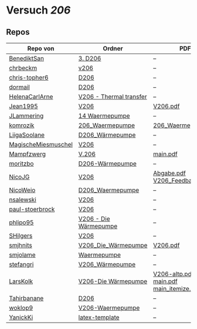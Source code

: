 # Versuch *206*

## Repos

|                     Repo von                     |                                                                    Ordner                                                                    |                                                                                                                                                                                                                                                  PDFs                                                                                                                                                                                                                                                   |
|--------------------------------------------------|----------------------------------------------------------------------------------------------------------------------------------------------|---------------------------------------------------------------------------------------------------------------------------------------------------------------------------------------------------------------------------------------------------------------------------------------------------------------------------------------------------------------------------------------------------------------------------------------------------------------------------------------------------------|
|[BenediktSan](../repo/BenediktSan)                |[3. D206](https://github.com/BenediktSan/AnfaengerPraktikum2020/tree/main/Versuche%20Semester%20III/3.%20D206)                                |–                                                                                                                                                                                                                                                                                                                                                                                                                                                                                                        |
|[chrbeckm](../repo/chrbeckm)                      |[v206](https://github.com/chrbeckm/anfaenger-praktikum/tree/master/v206)                                                                      |–                                                                                                                                                                                                                                                                                                                                                                                                                                                                                                        |
|[chris-topher6](../repo/chris-topher6)            |[D206](https://github.com/chris-topher6/Anfaenger-Praktikum/tree/master/D206)                                                                 |–                                                                                                                                                                                                                                                                                                                                                                                                                                                                                                        |
|[dormail](../repo/dormail)                        |[D206](https://github.com/dormail/ap/tree/main/D206)                                                                                          |–                                                                                                                                                                                                                                                                                                                                                                                                                                                                                                        |
|[HelenaCarlArne](../repo/HelenaCarlArne)          |[V206 - Thermal transfer](https://github.com/HelenaCarlArne/ProtokolleAP/tree/master/V206%20-%20Thermal%20transfer)                           |–                                                                                                                                                                                                                                                                                                                                                                                                                                                                                                        |
|[Jean1995](../repo/Jean1995)                      |[V206](https://github.com/Jean1995/Praktikum/tree/master/V206)                                                                                |[V206.pdf](https://docs.google.com/viewer?url=https://raw.githubusercontent.com/Jean1995/Praktikum/master/Protokolle_Fertig/V206.pdf)                                                                                                                                                                                                                                                                                                                                                                    |
|[JLammering](../repo/JLammering)                  |[14 Waermepumpe](https://github.com/JLammering/Physikalisches-Praktikum/tree/master/14%20Waermepumpe)                                         |–                                                                                                                                                                                                                                                                                                                                                                                                                                                                                                        |
|[komrozik](../repo/komrozik)                      |[206_Waermepumpe](https://github.com/komrozik/AP2019/tree/master/206_Waermepumpe)                                                             |[206_Waermepumpe.pdf](https://docs.google.com/viewer?url=https://raw.githubusercontent.com/komrozik/AP2019/master/206_Waermepumpe/206_Waermepumpe.pdf)                                                                                                                                                                                                                                                                                                                                                   |
|[LiigaSoolane](../repo/LiigaSoolane)              |[D206_Wärmepumpe](https://github.com/LiigaSoolane/Paktikum/tree/main/D206_W%C3%A4rmepumpe)                                                    |–                                                                                                                                                                                                                                                                                                                                                                                                                                                                                                        |
|[MagischeMiesmuschel](../repo/MagischeMiesmuschel)|[V206](https://github.com/MagischeMiesmuschel/AnfaengerPraktikum/tree/master/V206)                                                            |–                                                                                                                                                                                                                                                                                                                                                                                                                                                                                                        |
|[Mampfzwerg](../repo/Mampfzwerg)                  |[V.206](https://github.com/Mampfzwerg/Praktikum/tree/master/V.206)                                                                            |[main.pdf](https://docs.google.com/viewer?url=https://raw.githubusercontent.com/Mampfzwerg/Praktikum/master/V.206/latex-template/main.pdf)                                                                                                                                                                                                                                                                                                                                                               |
|[moritzbo](../repo/moritzbo)                      |[D206-Wärmepumpe](https://github.com/moritzbo/anfaenger_praktikum/tree/main/D206-W%C3%A4rmepumpe)                                             |–                                                                                                                                                                                                                                                                                                                                                                                                                                                                                                        |
|[NicoJG](../repo/NicoJG)                          |[V206](https://github.com/NicoJG/Anfaengerpraktikum/tree/master/V206)                                                                         |[Abgabe.pdf](https://docs.google.com/viewer?url=https://raw.githubusercontent.com/NicoJG/Anfaengerpraktikum/master/V206/Abgabe.pdf)<br/>[V206_Feedback.pdf](https://docs.google.com/viewer?url=https://raw.githubusercontent.com/NicoJG/Anfaengerpraktikum/master/V206/V206_Feedback.pdf)                                                                                                                                                                                                                |
|[NicoWeio](../repo/NicoWeio)                      |[D206_Waermepumpe](https://github.com/NicoWeio/AP/tree/master/D206_Waermepumpe)                                                               |–                                                                                                                                                                                                                                                                                                                                                                                                                                                                                                        |
|[nsalewski](../repo/nsalewski)                    |[V206](https://github.com/nsalewski/laboratory/tree/master/V206)                                                                              |–                                                                                                                                                                                                                                                                                                                                                                                                                                                                                                        |
|[paul-stoerbrock](../repo/paul-stoerbrock)        |[V206](https://github.com/paul-stoerbrock/Praktikum/tree/master/V206)                                                                         |–                                                                                                                                                                                                                                                                                                                                                                                                                                                                                                        |
|[phlipo95](../repo/phlipo95)                      |[V206 - Die Wärmepumpe](https://github.com/phlipo95/AP-Praktikum/tree/master/V206%20-%20Die%20W%C3%A4rmepumpe)                                |–                                                                                                                                                                                                                                                                                                                                                                                                                                                                                                        |
|[SHilgers](../repo/SHilgers)                      |[V206](https://github.com/SHilgers/Praktikum2/tree/master/V206)                                                                               |–                                                                                                                                                                                                                                                                                                                                                                                                                                                                                                        |
|[smjhnits](../repo/smjhnits)                      |[V206_Die_Wärmepumpe](https://github.com/smjhnits/Praktikum_TU_D_16-17/tree/master/Anf%C3%A4ngerpraktikum/Protokolle/V206_Die_W%C3%A4rmepumpe)|[V206.pdf](https://docs.google.com/viewer?url=https://raw.githubusercontent.com/smjhnits/Praktikum_TU_D_16-17/master/Anf%C3%A4ngerpraktikum/Fertige%20Protokolle/V206.pdf)                                                                                                                                                                                                                                                                                                                               |
|[smjolame](../repo/smjolame)                      |[Waermepumpe](https://github.com/smjolame/Praktikum_1/tree/master/Waermepumpe)                                                                |–                                                                                                                                                                                                                                                                                                                                                                                                                                                                                                        |
|[stefangri](../repo/stefangri)                    |[V206_Wärmepumpe](https://github.com/stefangri/s_s_productions/tree/master/PHY341/V206_W%C3%A4rmepumpe)                                       |–                                                                                                                                                                                                                                                                                                                                                                                                                                                                                                        |
|[LarsKolk](../repo/LarsKolk)                      |[V206-Die Wärmepumpe](https://github.com/LarsKolk/Anfaengerpraktikum/tree/master/V206-Die%20W%C3%A4rmepumpe)                                  |[V206-altp.pdf](https://docs.google.com/viewer?url=https://raw.githubusercontent.com/LarsKolk/Anfaengerpraktikum/master/V206-Die%20W%C3%A4rmepumpe/V206-altp.pdf)<br/>[main.pdf](https://docs.google.com/viewer?url=https://raw.githubusercontent.com/LarsKolk/Anfaengerpraktikum/master/V206-Die%20W%C3%A4rmepumpe/main.pdf)<br/>[main_itemize.pdf](https://docs.google.com/viewer?url=https://raw.githubusercontent.com/LarsKolk/Anfaengerpraktikum/master/V206-Die%20W%C3%A4rmepumpe/main_itemize.pdf)|
|[Tahirbanane](../repo/Tahirbanane)                |[D206](https://github.com/Tahirbanane/AP/tree/main/D206)                                                                                      |–                                                                                                                                                                                                                                                                                                                                                                                                                                                                                                        |
|[woklop9](../repo/woklop9)                        |[V206-Waermepumpe](https://github.com/woklop9/Anfaengerpraktikum/tree/master/V206-Waermepumpe)                                                |–                                                                                                                                                                                                                                                                                                                                                                                                                                                                                                        |
|[YanickKi](../repo/YanickKi)                      |[latex-template](https://github.com/YanickKi/AP_T_Y/tree/main/latex-template)                                                                 |–                                                                                                                                                                                                                                                                                                                                                                                                                                                                                                        |
